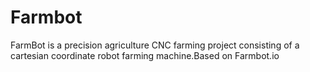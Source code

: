 # Farmbot
FarmBot is a precision agriculture CNC farming project consisting of a cartesian coordinate robot farming machine.Based on Farmbot.io
